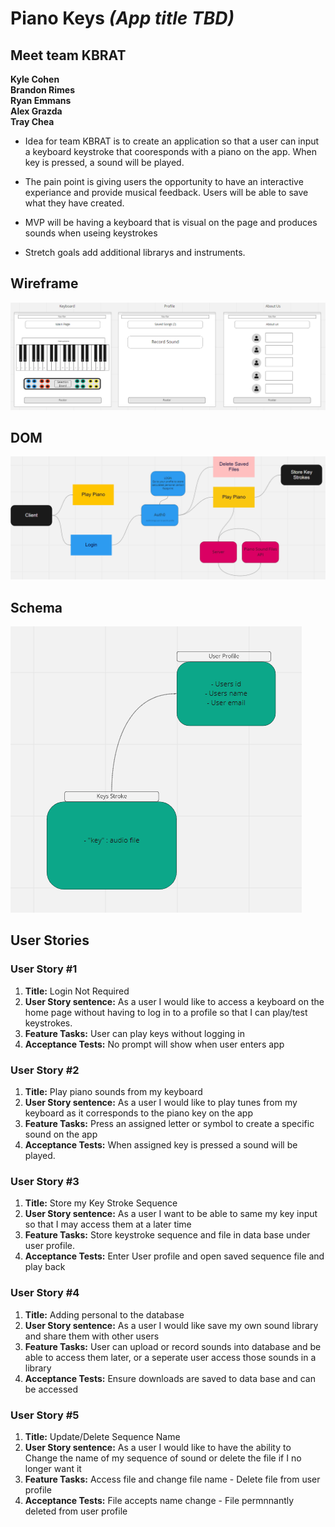 # Piano Keys ***(App title TBD)***  

## Meet team KBRAT

**Kyle Cohen**  
**Brandon Rimes**  
**Ryan Emmans**  
**Alex Grazda**  
**Tray Chea**  

- Idea for team KBRAT is to create an application so that a user can input a keyboard keystroke that cooresponds with a piano on the app. When key is pressed, a sound will be played.

- The pain point is giving users the opportunity to have an interactive experiance and provide musical feedback. Users will be able to save what they have created.

- MVP will be having a keyboard that is visual on the page and produces sounds when useing keystrokes

- Stretch goals add additional librarys and instruments.

## Wireframe  

![Wireframe](./src/img/Piano-Wireframe.png)

## DOM  

![DOM](./src/img/Piano-DOM.png)

## Schema  

![Schema](./src/img/Piano-Schema.png)  

## User Stories  

### User Story #1  

1. **Title:** Login Not Required  
2. **User Story sentence:** As a user I would like to access a keyboard on the home page without having to log in to a profile so that I can play/test keystrokes.  
3. **Feature Tasks:** User can play keys without logging in  
4. **Acceptance Tests:** No prompt will show when user enters app  

### User Story #2  

1. **Title:** Play piano sounds from my keyboard  
2. **User Story sentence:** As a user I would like to play tunes from my keyboard as it corresponds to the piano key on the app  
3. **Feature Tasks:** Press an assigned letter or symbol to create a specific sound on the app  
4. **Acceptance Tests:** When assigned key is pressed a sound will be played.  

### User Story #3  

1. **Title:** Store my Key Stroke Sequence
2. **User Story sentence:** As a user I want to be able to same my key input so that I may access them at a later time
3. **Feature Tasks:** Store keystroke sequence and file in data base under user profile.
4. **Acceptance Tests:** Enter User profile and open saved sequence file and play back

### User Story #4

1. **Title:** Adding personal to the database  
2. **User Story sentence:** As a user I would like save my own sound library and share them with other users  
3. **Feature Tasks:** User can upload or record sounds into database and be able to access them later, or a seperate user access those sounds in a library  
4. **Acceptance Tests:** Ensure downloads are saved to data base and can be accessed  

### User Story #5

1. **Title:** Update/Delete Sequence Name
2. **User Story sentence:** As a user I would like to have the ability to Change the name of my sequence of sound or delete the file if I no longer want it
3. **Feature Tasks:** Access file and change file name - Delete file from user profile
4. **Acceptance Tests:** File accepts name change - File permnnantly deleted from user profile
